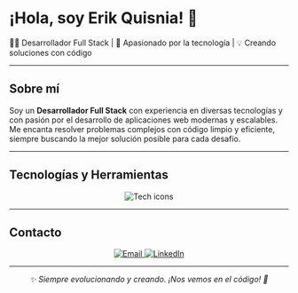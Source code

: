 # ¡Hola, soy Erik Quisnia! 👋

👨‍💻 Desarrollador Full Stack | 🚀 Apasionado por la tecnología | 💡 Creando soluciones con código

---

## Sobre mí

Soy un **Desarrollador Full Stack** con experiencia en diversas tecnologías y con pasión por el desarrollo de aplicaciones web modernas y escalables. Me encanta resolver problemas complejos con código limpio y eficiente, siempre buscando la mejor solución posible para cada desafío.

---

## Tecnologías y Herramientas

<p align="center">
  <img src="https://skillicons.dev/icons?i=html,css,js,ts,react,nextjs,tailwind,vite,php,laravel,nodejs,express,postgres,mysql,docker,git,github,postman,jest,figma,csharp" alt="Tech icons" />
</p>

---

## Contacto

<p align="center">
  <a href="mailto:erikquisnia@gmail.com">
    <img src="https://img.shields.io/badge/Email-erikquisnia@gmail.com-D14836?style=for-the-badge&logo=gmail&logoColor=white" alt="Email"/>
  </a>
  <a href="https://www.linkedin.com/in/erikquisnia/">
    <img src="https://img.shields.io/badge/LinkedIn-Erik%20Quisnia-0077b5?style=for-the-badge&logo=linkedin" alt="LinkedIn"/>
  </a>
</p>

---

<p align="center">
  <em>✨ Siempre evolucionando y creando. ¡Nos vemos en el código! 🚀</em>
</p>
